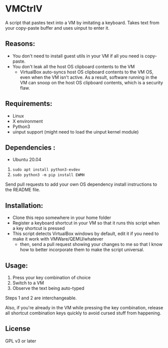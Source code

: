 # VMCtrlV

A script that pastes text into a VM by imitating a keyboard. Takes text from your copy-paste buffer and uses uinput to enter it.

## Reasons:

- You don't need to install guest utils in your VM if all you need is copy-paste.
- You don't leak all the host OS clipboard contents to the VM
  - VirtualBox auto-syncs host OS clipboard contents to the VM OS, even when the VM isn't active. As a result, software running in the VM can snoop on the host OS clipboard contents, which is a security flaw.

## Requirements:

- Linux
- X environment
- Python3
- uinput support (might need to load the uinput kernel module)

## Dependencies :

- Ubuntu 20.04
1. `sudo apt install python3-evdev`
2. `sudo python3 -m pip install EWMH`

Send pull requests to add your own OS dependency install instructions to the README file.

## Installation:
 
- Clone this repo somewhere in your home folder
- Register a keyboard shortcut in your VM so that it runs this script when a key shortcut is pressed
- This script detects VirtualBox windows by default, edit it if you need to make it work with VMWare/QEMU/whatever
    - then, send a pull request showing your changes to me so that I know how to better incorporate them to make the script universal.

## Usage:

1. Press your key combination of choice
2. Switch to a VM
3. Observe the text being auto-typed

Steps 1 and 2 are interchangeable.

Also, if you're already in the VM while pressing the key combination, release all shortcut combination keys quickly
to avoid cursed stuff from happening.

## License

GPL v3 or later
